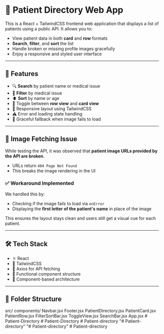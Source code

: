 # 🏥 Patient Directory Web App

This is a React + TailwindCSS frontend web application that displays a list of patients using a public API. It allows you to:
- View patient data in both **card** and **row** formats
- **Search**, **filter**, and **sort** the list
- Handle broken or missing profile images gracefully
- Enjoy a responsive and styled user interface

---

## 🚀 Features

- 🔍 **Search** by patient name or medical issue
- 🎯 **Filter** by medical issue
- ⬆️ **Sort** by name or age
- 🧭 Toggle between **row view** and **card view**
- 📱 Responsive layout using TailwindCSS
- ⚠️ Error and loading state handling
- 🔄 Graceful fallback when image fails to load

---

## 📸 Image Fetching Issue

While testing the API, it was observed that **patient image URLs provided by the API are broken**.

- URLs return `404 Page Not Found`
- This breaks the image rendering in the UI

### ✅ Workaround Implemented

We handled this by:
- Checking if the image fails to load via `onError`
- Displaying the **first letter of the patient's name** in place of the image

This ensures the layout stays clean and users still get a visual cue for each patient.

---

## 🛠 Tech Stack

- ⚛️ React
- 💨 TailwindCSS
- 🔀 Axios for API fetching
- 🔢 Functional component structure
- 📁 Component-based architecture

---

## 📂 Folder Structure
src/
    components/
        Navbar.jsx
        Footer.jsx
        PatientDirectory.jsx
        PatientCard.jsx
        PatientRow.jsx
        FilterSortBar.jsx
        ToggleView.jsx
        SearchBar.jsx
    App.jsx
#   P a t i e n t - D i r e c t o r y  
 #   P a t i e n t - D i r e c t o r y  
 #   P a t i e n t - d i r e c t o r y  
 "# Patient-directory" 
"# Patient-directory" 
#   P a t i e n t - d i r e c t o r y  
 